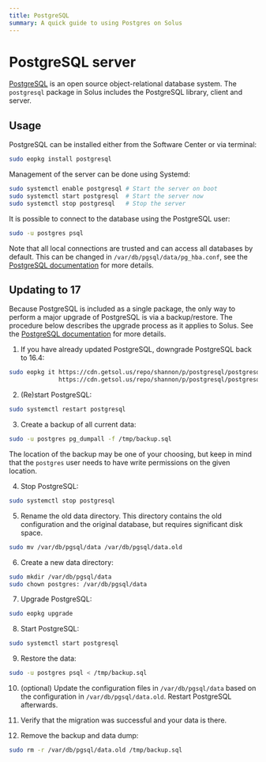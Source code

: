 ```yaml
---
title: PostgreSQL
summary: A quick guide to using Postgres on Solus
---
```


# PostgreSQL server

[PostgreSQL](https://www.postgresql.org/) is an open source object-relational database system. The `postgresql` package in Solus includes the PostgreSQL library, client and server.

## Usage

PostgreSQL can be installed either from the Software Center or via terminal:

```bash
sudo eopkg install postgresql
```

Management of the server can be done using Systemd:

```bash
sudo systemctl enable postgresql # Start the server on boot
sudo systemctl start postgresql  # Start the server now
sudo systemctl stop postgresql   # Stop the server
```

It is possible to connect to the database using the PostgreSQL user:

```bash
sudo -u postgres psql
```

Note that all local connections are trusted and can access all databases by default. This can be changed in `/var/db/pgsql/data/pg_hba.conf`, see the [PostgreSQL documentation](https://www.postgresql.org/docs/current/auth-pg-hba-conf.html) for more details.

## Updating to 17

Because PostgreSQL is included as a single package, the only way to perform a major upgrade of PostgreSQL is via a backup/restore. The procedure below describes the upgrade process as it applies to Solus. See the [PostgreSQL documentation](https://www.postgresql.org/docs/17/upgrading.html#UPGRADING-VIA-PGDUMPALL) for more details.

1.  If you have already updated PostgreSQL, downgrade PostgreSQL back to 16.4:

```bash
sudo eopkg it https://cdn.getsol.us/repo/shannon/p/postgresql/postgresql-16.4-51-1-x86_64.eopkg \
              https://cdn.getsol.us/repo/shannon/p/postgresql/postgresql-libpq-16.4-51-1-x86_64.eopkg
```

2.  (Re)start PostgreSQL:

```bash
sudo systemctl restart postgresql
```

3.  Create a backup of all current data:

```bash
sudo -u postgres pg_dumpall -f /tmp/backup.sql
```

The location of the backup may be one of your choosing, but keep in mind that the `postgres` user needs to have write permissions on the given location.

4.  Stop PostgreSQL:

```bash
sudo systemctl stop postgresql
```

5.  Rename the old data directory. This directory contains the old configuration and the original database, but requires significant disk space.

```bash
sudo mv /var/db/pgsql/data /var/db/pgsql/data.old
```

6.  Create a new data directory:

```bash
sudo mkdir /var/db/pgsql/data
sudo chown postgres: /var/db/pgsql/data
```

7.  Upgrade PostgreSQL:

```bash
sudo eopkg upgrade
```

8.  Start PostgreSQL:

```bash
sudo systemctl start postgresql
```

9.  Restore the data:

```bash
sudo -u postgres psql < /tmp/backup.sql
```

10. (optional) Update the configuration files in `/var/db/pgsql/data` based on the configuration in `/var/db/pgsql/data.old`. Restart PostgreSQL afterwards.

11. Verify that the migration was successful and your data is there.

12. Remove the backup and data dump:

```bash
sudo rm -r /var/db/pgsql/data.old /tmp/backup.sql
```
